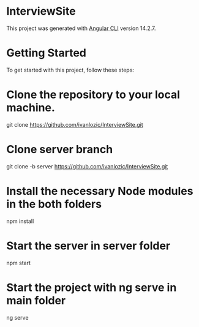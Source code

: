 # InterviewSite

This project was generated with [Angular CLI](https://github.com/angular/angular-cli) version 14.2.7.

# Getting Started

To get started with this project, follow these steps:

# Clone the repository to your local machine.

  git clone https://github.com/ivanlozic/InterviewSite.git
  
# Clone server branch

  git clone -b server https://github.com/ivanlozic/InterviewSite.git
  
# Install the necessary Node modules in the both folders
 
  npm install

# Start the server in server folder

  npm start
  
 # Start the project with ng serve in main folder
 
  ng serve
